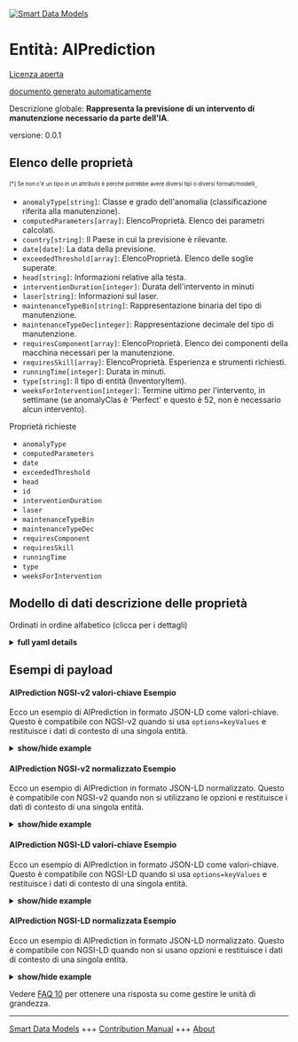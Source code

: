 <!-- 10-Header -->  
[![Smart Data Models](https://smartdatamodels.org/wp-content/uploads/2022/01/SmartDataModels_logo.png "Logo")](https://smartdatamodels.org)  
Entità: AIPrediction  
====================<!-- /10-Header -->  
<!-- 15-License -->  
[Licenza aperta](https://github.com/smart-data-models//dataModel.PredictiveMaintenance/blob/master/AIPrediction/LICENSE.md)  
[documento generato automaticamente](https://docs.google.com/presentation/d/e/2PACX-1vTs-Ng5dIAwkg91oTTUdt8ua7woBXhPnwavZ0FxgR8BsAI_Ek3C5q97Nd94HS8KhP-r_quD4H0fgyt3/pub?start=false&loop=false&delayms=3000#slide=id.gb715ace035_0_60)  
<!-- /15-License -->  
<!-- 20-Description -->  
Descrizione globale: **Rappresenta la previsione di un intervento di manutenzione necessario da parte dell'IA**.  
versione: 0.0.1  
<!-- /20-Description -->  
<!-- 30-PropertiesList -->  

## Elenco delle proprietà  

<sup><sub>[*] Se non c'è un tipo in un attributo è perché potrebbe avere diversi tipi o diversi formati/modelli</sub></sup>.  
- `anomalyType[string]`: Classe e grado dell'anomalia (classificazione riferita alla manutenzione).  - `computedParameters[array]`: ElencoProprietà. Elenco dei parametri calcolati.  - `country[string]`: Il Paese in cui la previsione è rilevante.  - `date[date]`: La data della previsione.  - `exceededThreshold[array]`: ElencoProprietà. Elenco delle soglie superate.  - `head[string]`: Informazioni relative alla testa.  - `interventionDuration[integer]`: Durata dell'intervento in minuti  - `laser[string]`: Informazioni sul laser.  - `maintenanceTypeBin[string]`: Rappresentazione binaria del tipo di manutenzione.  - `maintenanceTypeDec[integer]`: Rappresentazione decimale del tipo di manutenzione.  - `requiresComponent[array]`: ElencoProprietà. Elenco dei componenti della macchina necessari per la manutenzione.  - `requiresSkill[array]`: ElencoProprietà. Esperienza e strumenti richiesti.  - `runningTime[integer]`: Durata in minuti.  - `type[string]`: Il tipo di entità (InventoryItem).  - `weeksForIntervention[integer]`: Termine ultimo per l'intervento, in settimane (se anomalyClas è 'Perfect' e questo è 52, non è necessario alcun intervento).  <!-- /30-PropertiesList -->  
<!-- 35-RequiredProperties -->  
Proprietà richieste  
- `anomalyType`  - `computedParameters`  - `date`  - `exceededThreshold`  - `head`  - `id`  - `interventionDuration`  - `laser`  - `maintenanceTypeBin`  - `maintenanceTypeDec`  - `requiresComponent`  - `requiresSkill`  - `runningTime`  - `type`  - `weeksForIntervention`  <!-- /35-RequiredProperties -->  
<!-- 40-NotesYaml -->  
<!-- /40-NotesYaml -->  
<!-- 50-DataModelHeader -->  
## Modello di dati descrizione delle proprietà  
Ordinati in ordine alfabetico (clicca per i dettagli)  
<!-- /50-DataModelHeader -->  
<!-- 60-ModelYaml -->  
<details><summary><strong>full yaml details</strong></summary>    
```yaml  
AIPrediction:    
  description: Represent an AI forecasted needed maintenance intervention    
  properties:    
    anomalyType:    
      description: Class and Grade of anomaly (Classification referred to the maintenance).    
      type: string    
      x-ngsi:    
        type: Property    
    computedParameters:    
      description: ListProperty. List of computed parameters.    
      items:    
        description: The computed parameter with its value.    
        properties:    
          name:    
            description: The parameter's name.    
            type: string    
            x-ngsi:    
              type: Property    
          value:    
            description: The value of the parameter.    
            type: number    
            x-ngsi:    
              type: Property    
        type: object    
        x-ngsi:    
          type: Property    
      type: array    
    country:    
      description: The country where the prediction is relevant.    
      type: string    
      x-ngsi:    
        type: Property    
    date:    
      description: The date of the prediction.    
      format: date    
      type: string    
      x-ngsi:    
        type: Property    
    exceededThreshold:    
      description: ListProperty. List of thresholds that have been exceeded.    
      items:    
        description: The parameter whose threshold has been exceeded.    
        type: string    
        x-ngsi:    
          type: Property    
      type: array    
    head:    
      description: Head-related information.    
      type: string    
      x-ngsi:    
        type: Property    
    interventionDuration:    
      description: Duration of the intervention in minutes    
      type: integer    
      x-ngsi:    
        type: Property    
    laser:    
      description: Laser-related information.    
      type: string    
      x-ngsi:    
        type: Property    
    maintenanceTypeBin:    
      description: Binary representation of the maintenance type.    
      type: string    
      x-ngsi:    
        type: Property    
    maintenanceTypeDec:    
      description: Decimal representation of the maintenance type.    
      type: integer    
      x-ngsi:    
        type: Property    
    requiresComponent:    
      description: ListProperty. List of machine components required for the maintenance.    
      items:    
        description: Required machine components.    
        format: uri    
        type: string    
        x-ngsi:    
          type: Relationship    
      type: array    
    requiresSkill:    
      description: ListProperty. Experience and tools required.    
      items:    
        description: Technical skill description.    
        format: uri    
        type: string    
        x-ngsi:    
          type: Relationship    
      type: array    
    runningTime:    
      description: Running time in minutes.    
      type: integer    
      x-ngsi:    
        type: Property    
    type:    
      description: The type of the entity (InventoryItem).    
      type: string    
      x-ngsi:    
        type: Property    
    weeksForIntervention:    
      description: Deadline for intervention, in weeks (if anomalyClas is 'Perfect' and this is 52, no intervention is actually required).    
      type: integer    
      x-ngsi:    
        type: Property    
  required:    
    - id    
    - type    
    - date    
    - laser    
    - head    
    - runningTime    
    - computedParameters    
    - anomalyType    
    - weeksForIntervention    
    - exceededThreshold    
    - maintenanceTypeBin    
    - maintenanceTypeDec    
    - requiresSkill    
    - requiresComponent    
    - interventionDuration    
  type: object    
  x-derived-from: ''    
  x-disclaimer: Redistribution and use in source and binary forms, with or without modification, are permitted  provided that the license conditions are met. Copyleft (c) 2025 Contributors to Smart Data Models Program    
  x-license-url: https://github.com/smart-data-models/dataModel.PredictiveMaintenance/blob/master/AIPrediction/LICENSE.md    
  x-model-schema: https://smart-data-models.github.io/dataModel.PredictiveMaintenance/AIPrediction/schema.json    
  x-model-tags: maintenance    
  x-version: 0.0.1    
```  
</details>    
<!-- /60-ModelYaml -->  
<!-- 70-MiddleNotes -->  
<!-- /70-MiddleNotes -->  
<!-- 80-Examples -->  
## Esempi di payload  
#### AIPrediction NGSI-v2 valori-chiave Esempio  
Ecco un esempio di AIPrediction in formato JSON-LD come valori-chiave. Questo è compatibile con NGSI-v2 quando si usa `options=keyValues` e restituisce i dati di contesto di una singola entità.  
<details><summary><strong>show/hide example</strong></summary>    
```json  
{  
    "id": "https://smart-data-models.github.io/dataModel.PredictiveMaintenance/AIPrediction/aiPrediction01",  
    "type": "AIPrediction",  
    "country": "Italy",  
    "date": "25/12/2025",  
    "laser": "YLS6000",  
    "head": "T5-Precitec",  
    "runningTime": 1411,  
    "computedParameters": [  
        {  
            "name": "param00",  
            "value": 0.0  
        },  
        {  
            "name": "param01",  
            "value": 0.0  
        },  
        {  
            "name": "param02",  
            "value": 0.0  
        },  
        {  
            "name": "param03",  
            "value": 0.0  
        },  
        {  
            "name": "param04",  
            "value": 0.0  
        },  
        {  
            "name": "param05",  
            "value": 0.0  
        },  
        {  
            "name": "param06",  
            "value": 0.0  
        },  
        {  
            "name": "param07",  
            "value": 1.0  
        },  
        {  
            "name": "param08",  
            "value": 0.0  
        },  
        {  
            "name": "param09",  
            "value": 1.0  
        },  
        {  
            "name": "param10",  
            "value": 1.0  
        },  
        {  
            "name": "param11",  
            "value": 0.0  
        },  
        {  
            "name": "param12",  
            "value": 1.0  
        },  
        {  
            "name": "param13",  
            "value": 0.0  
        }  
    ],  
    "anomalyType": "Near To Fail",  
    "weeksForIntervention": 1,  
    "exceededThreshold": [  
        "Param07",  
        "Param09",  
        "Param10",  
        "Param_12"  
    ],  
    "maintenanceTypeBin": "1011",  
    "maintenanceTypeDec": 11,  
    "requiresSkill": [  
        "MaintenanceSkill:maintenanceSkill01"  
    ],  
    "requiresComponent": [  
        "MachineComponent:machineComponent01"  
    ],  
    "interventionDuration": 19  
}  
```  
</details>  
#### AIPrediction NGSI-v2 normalizzato Esempio  
Ecco un esempio di AIPrediction in formato JSON-LD normalizzato. Questo è compatibile con NGSI-v2 quando non si utilizzano le opzioni e restituisce i dati di contesto di una singola entità.  
<details><summary><strong>show/hide example</strong></summary>    
```json  
{  
    "id": "urn:ngsi-ld:dataModel.PredictiveMaintenance:AIPrediction:aiPrediction01",  
    "type": "AIPrediction",  
    "country": {  
        "type": "Property",  
        "value": "Italy"  
    },  
    "date": {  
        "type": "Property",  
        "value": "2025-12-25"  
    },  
    "laser": {  
        "type": "Property",  
        "value": "YLS6000"  
    },  
    "head": {  
        "type": "Property",  
        "value": "T5-Precitec"  
    },  
    "runningTime": {  
        "type": "Property",  
        "value": 1411  
    },  
    "computedParameters": {  
        "type": "ListProperty",  
        "value": [  
            {  
                "name": {  
                    "type": "Property",  
                    "value": "param00"  
                },  
                "value": {  
                    "type": "Property",  
                    "value": 0.0  
                }  
            },  
            {  
                "name": {  
                    "type": "Property",  
                    "value": "param01"  
                },  
                "value": {  
                    "type": "Property",  
                    "value": 0.0  
                }  
            },  
            {  
                "name": {  
                    "type": "Property",  
                    "value": "param02"  
                },  
                "value": {  
                    "type": "Property",  
                    "value": 0.0  
                }  
            },  
            {  
                "name": {  
                    "type": "Property",  
                    "value": "param03"  
                },  
                "value": {  
                    "type": "Property",  
                    "value": 0.0  
                }  
            },  
            {  
                "name": {  
                    "type": "Property",  
                    "value": "param04"  
                },  
                "value": {  
                    "type": "Property",  
                    "value": 0.0  
                }  
            },  
            {  
                "name": {  
                    "type": "Property",  
                    "value": "param05"  
                },  
                "value": {  
                    "type": "Property",  
                    "value": 0.0  
                }  
            },  
            {  
                "name": {  
                    "type": "Property",  
                    "value": "param06"  
                },  
                "value": {  
                    "type": "Property",  
                    "value": 0.0  
                }  
            },  
            {  
                "name": {  
                    "type": "Property",  
                    "value": "param07"  
                },  
                "value": {  
                    "type": "Property",  
                    "value": 1.0  
                }  
            },  
            {  
                "name": {  
                    "type": "Property",  
                    "value": "param08"  
                },  
                "value": {  
                    "type": "Property",  
                    "value": 0.0  
                }  
            },  
            {  
                "name": {  
                    "type": "Property",  
                    "value": "param09"  
                },  
                "value": {  
                    "type": "Property",  
                    "value": 1.0  
                }  
            },  
            {  
                "name": {  
                    "type": "Property",  
                    "value": "param10"  
                },  
                "value": {  
                    "type": "Property",  
                    "value": 1.0  
                }  
            },  
            {  
                "name": {  
                    "type": "Property",  
                    "value": "param11"  
                },  
                "value": {  
                    "type": "Property",  
                    "value": 0.0  
                }  
            },  
            {  
                "name": {  
                    "type": "Property",  
                    "value": "param12"  
                },  
                "value": {  
                    "type": "Property",  
                    "value": 1.0  
                }  
            },  
            {  
                "name": {  
                    "type": "Property",  
                    "value": "param13"  
                },  
                "value": {  
                    "type": "Property",  
                    "value": 0.0  
                }  
            }  
        ]  
    },  
    "anomalyType": {  
        "type": "Property",  
        "value": "Near To Fail"  
    },  
    "weeksForIntervention": {  
        "type": "Property",  
        "value": 1  
    },  
    "exceededThreshold": {  
        "type": "ListProperty",  
        "value": [  
            "param07",  
            "param09",  
            "param10",  
            "param12"  
        ]  
    },  
    "maintenanceTypeBin": {  
        "type": "Property",  
        "value": "1011"  
    },  
    "maintenanceTypeDec": {  
        "type": "Property",  
        "value": 11  
    },  
    "requiresSkill": {  
        "type": "ListProperty",  
        "value": [  
            {  
                "type": "Relationship",  
                "id": "MaintenanceSkill:maintenanceSkill01"  
            }  
        ]  
    },  
    "requiresComponent": {  
        "type": "ListProperty",  
        "value": [  
            {  
                "type": "Relationship",  
                "id": "MaintenanceComponent:maintenanceComponent01"  
            }  
        ]  
    },  
    "interventionDuration": {  
        "type": "Property",  
        "value": 19  
    }  
}  
```  
</details>  
#### AIPrediction NGSI-LD valori-chiave Esempio  
Ecco un esempio di AIPrediction in formato JSON-LD come valori-chiave. Questo è compatibile con NGSI-LD quando si usa `options=keyValues` e restituisce i dati di contesto di una singola entità.  
<details><summary><strong>show/hide example</strong></summary>    
```json  
{  
    "@context": [  
        "https://smartdatamodels.org/context.jsonld"  
    ],  
    "id": "https://smart-data-models.github.io/dataModel.PredictiveMaintenance/AIPrediction/aiPrediction01",  
    "type": "AIPrediction",  
    "country": "Italy",  
    "date": "2025-12-25",  
    "laser": "YLS6000",  
    "head": "T5-Precitec",  
    "runningTime": 1411,  
    "computedParameters": [  
        {  
            "name": "param00",  
            "value": 0.0  
        },  
        {  
            "name": "param01",  
            "value": 0.0  
        },  
        {  
            "name": "param02",  
            "value": 0.0  
        },  
        {  
            "name": "param03",  
            "value": 0.0  
        },  
        {  
            "name": "param04",  
            "value": 0.0  
        },  
        {  
            "name": "param05",  
            "value": 0.0  
        },  
        {  
            "name": "param06",  
            "value": 0.0  
        },  
        {  
            "name": "param07",  
            "value": 1.0  
        },  
        {  
            "name": "param08",  
            "value": 0.0  
        },  
        {  
            "name": "param09",  
            "value": 1.0  
        },  
        {  
            "name": "param10",  
            "value": 1.0  
        },  
        {  
            "name": "param11",  
            "value": 0.0  
        },  
        {  
            "name": "param12",  
            "value": 1.0  
        },  
        {  
            "name": "param13",  
            "value": 0.0  
        }  
    ],  
    "anomalyType": "Near To Fail",  
    "weeksForIntervention": 1,  
    "exceededThreshold": [  
        "Param07",  
        "Param09",  
        "Param10",  
        "Param_12"  
    ],  
    "maintenanceTypeBin": "1011",  
    "maintenanceTypeDec": 11,  
    "requiresSkill": [  
        "MaintenanceSkill:maintenanceSkill01"  
    ],  
    "requiresComponent": [  
        "MachineComponent:machineComponent01"  
    ],  
    "interventionDuration": 19  
}  
```  
</details>  
#### AIPrediction NGSI-LD normalizzata Esempio  
Ecco un esempio di AIPrediction in formato JSON-LD normalizzato. Questo è compatibile con NGSI-LD quando non si usano opzioni e restituisce i dati di contesto di una singola entità.  
<details><summary><strong>show/hide example</strong></summary>    
```json  
{  
    "@context": [  
        "https://smartdatamodels.org/context.jsonld"  
    ],  
    "id": "https://smart-data-models.github.io/dataModel.PredictiveMaintenance/AIPrediction/aiPrediction01",  
    "type": "AIPrediction",  
    "country": {  
        "type": "Property",  
        "value": "Italy"  
    },  
    "date": {  
        "type": "Property",  
        "value": "2025-12-25"  
    },  
    "laser": {  
        "type": "Property",  
        "value": "YLS6000"  
    },  
    "head": {  
        "type": "Property",  
        "value": "T5-Precitec"  
    },  
    "runningTime": {  
        "type": "Property",  
        "value": 1411  
    },  
    "computedParameters": {  
        "type": "ListProperty",  
        "value": [  
            {  
                "name": {  
                    "type": "Property",  
                    "value": "param00"  
                },  
                "value": {  
                    "type": "Property",  
                    "value": 0.0  
                }  
            },  
            {  
                "name": {  
                    "type": "Property",  
                    "value": "param01"  
                },  
                "value": {  
                    "type": "Property",  
                    "value": 0.0  
                }  
            },  
            {  
                "name": {  
                    "type": "Property",  
                    "value": "param02"  
                },  
                "value": {  
                    "type": "Property",  
                    "value": 0.0  
                }  
            },  
            {  
                "name": {  
                    "type": "Property",  
                    "value": "param03"  
                },  
                "value": {  
                    "type": "Property",  
                    "value": 0.0  
                }  
            },  
            {  
                "name": {  
                    "type": "Property",  
                    "value": "param04"  
                },  
                "value": {  
                    "type": "Property",  
                    "value": 0.0  
                }  
            },  
            {  
                "name": {  
                    "type": "Property",  
                    "value": "param05"  
                },  
                "value": {  
                    "type": "Property",  
                    "value": 0.0  
                }  
            },  
            {  
                "name": {  
                    "type": "Property",  
                    "value": "param06"  
                },  
                "value": {  
                    "type": "Property",  
                    "value": 0.0  
                }  
            },  
            {  
                "name": {  
                    "type": "Property",  
                    "value": "param07"  
                },  
                "value": {  
                    "type": "Property",  
                    "value": 1.0  
                }  
            },  
            {  
                "name": {  
                    "type": "Property",  
                    "value": "param08"  
                },  
                "value": {  
                    "type": "Property",  
                    "value": 0.0  
                }  
            },  
            {  
                "name": {  
                    "type": "Property",  
                    "value": "param09"  
                },  
                "value": {  
                    "type": "Property",  
                    "value": 1.0  
                }  
            },  
            {  
                "name": {  
                    "type": "Property",  
                    "value": "param10"  
                },  
                "value": {  
                    "type": "Property",  
                    "value": 1.0  
                }  
            },  
            {  
                "name": {  
                    "type": "Property",  
                    "value": "param11"  
                },  
                "value": {  
                    "type": "Property",  
                    "value": 0.0  
                }  
            },  
            {  
                "name": {  
                    "type": "Property",  
                    "value": "param12"  
                },  
                "value": {  
                    "type": "Property",  
                    "value": 1.0  
                }  
            },  
            {  
                "name": {  
                    "type": "Property",  
                    "value": "param13"  
                },  
                "value": {  
                    "type": "Property",  
                    "value": 0.0  
                }  
            }  
        ]  
    },  
    "anomalyType": {  
        "type": "Property",  
        "value": "Near To Fail"  
    },  
    "weeksForIntervention": {  
        "type": "Property",  
        "value": 1  
    },  
    "exceededThreshold": {  
        "type": "Property",  
        "value": [  
            "Param07",  
            "Param09",  
            "Param10",  
            "Param_12"  
        ]  
    },  
    "maintenanceTypeBin": {  
        "type": "Property",  
        "value": "1011"  
    },  
    "maintenanceTypeDec": {  
        "type": "Property",  
        "value": 11  
    },  
    "requiresSkill": {  
        "type": "ListProperty",  
        "value": [  
            {  
                "type": "Relationship",  
                "id": "MaintenanceSkill:maintenanceSkill01"  
            }  
        ]  
    },  
    "requiresComponent": {  
        "type": "ListProperty",  
        "value": [  
            {  
                "type": "Relationship",  
                "id": "MachineComponent:machineComponent01"  
            }  
        ]  
    },  
    "interventionDuration": {  
        "type": "Property",  
        "value": 19  
    }  
}  
```  
</details><!-- /80-Examples -->  
<!-- 90-FooterNotes -->  
<!-- /90-FooterNotes -->  
<!-- 95-Units -->  
Vedere [FAQ 10](https://smartdatamodels.org/index.php/faqs/) per ottenere una risposta su come gestire le unità di grandezza.  
<!-- /95-Units -->  
<!-- 97-LastFooter -->  
---  
[Smart Data Models](https://smartdatamodels.org) +++ [Contribution Manual](https://bit.ly/contribution_manual) +++ [About](https://bit.ly/Introduction_SDM)<!-- /97-LastFooter -->  
